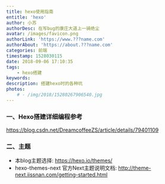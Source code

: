 ```yaml
---
title: hexo使用指南
entitle: 'hexo'
author: 小苏
authorDesc: 在写bug的康庄大道上一骑绝尘
avatar: /images/favicon.png
authorLink: 'https://www.???name.com'
authorAbout: 'https://about.???name.com'
categories: 前端
timestamp: 1528030115
date: 2018-09-06 17:10:35
tags:
    - hexo搭建
keywords: 
description: 搭建hexo时的各种坑
photos:
    # - /img/2018/15280267906540.jpg
---
```


<!--more-->
### 一、Hexo搭建详细编程参考
https://blog.csdn.net/DreamcoffeeZS/article/details/79401109
### 二、主题
- 本blog主题选择: https://hexo.io/themes/
- hexo-themes-next
官方Next主题说明文档: http://theme-next.iissnan.com/getting-started.html